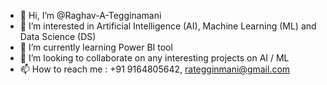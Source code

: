 - 👋 Hi, I’m @Raghav-A-Tegginamani
- 👀 I’m interested in Artificial Intelligence (AI), Machine Learning (ML) and Data Science (DS)
- 🌱 I’m currently learning Power BI tool
- 💞️ I’m looking to collaborate on any interesting projects on AI / ML
- 📫 How to reach me : +91 9164805642, rategginmani@gmail.com

<!---
Raghav-A-T/Raghav-A-T is a ✨ special ✨ repository because its `README.md` (this file) appears on your GitHub profile.
You can click the Preview link to take a look at your changes.
--->
